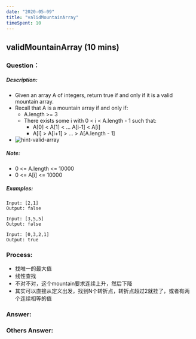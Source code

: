 ```yaml
---
date: "2020-05-09"
title: "validMountainArray"
timeSpent: 10
---
```


## validMountainArray (10 mins)

### Question：

##### Description:
* Given an array A of integers, return true if and only if it is a valid mountain array.
* Recall that A is a mountain array if and only if:
  - A.length >= 3
  - There exists some i with 0 < i < A.length - 1 such that:
    - A[0] < A[1] < ... A[i-1] < A[i]
    - A[i] > A[i+1] > ... > A[A.length - 1]
* ![hint-valid-array](https://assets.leetcode.com/uploads/2019/10/20/hint_valid_mountain_array.png)

##### Note:
* 0 <= A.length <= 10000
* 0 <= A[i] <= 10000

##### Examples:
```
Input: [2,1]
Output: false

Input: [3,5,5]
Output: false

Input: [0,3,2,1]
Output: true
```

### Process:
- 找唯一的最大值
- 线性查找
- 不对不对，这个mountain要求连续上升，然后下降
- 其实可以直接从定义出发，找到N个转折点，转折点超过2就挂了，或者有两个连续相等的值

### Answer:

### Others Answer:
